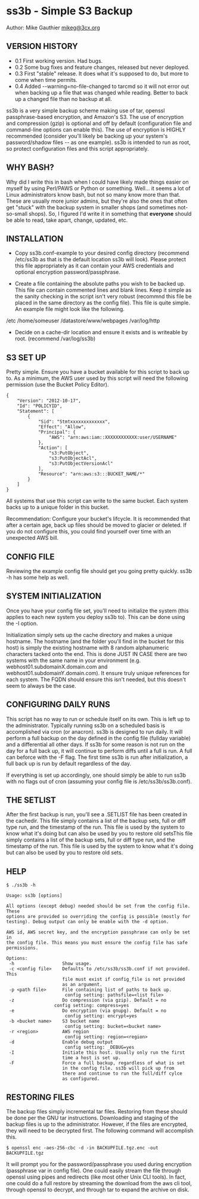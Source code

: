 # ss3b - Simple S3 Backup

Author: Mike Gauthier <mikeg@3cx.org>

## VERSION HISTORY

* 0.1 First working version. Had bugs.
* 0.2 Some bug fixes and feature changes, released but never deployed.
* 0.3 First "stable" release. It does what it's supposed to do, but more to come when time permits.
* 0.4 Added --warning=no-file-changed to tarcmd so it will not error out when backing up a file that was changed while reading. Better to back up a changed file than no backup at all.

ss3b is a very simple backup scheme making use of tar, openssl passphrase-based encryption, and Amazon's S3. The use of encryption and compression (gzip) is optional and off by default (configuration file and command-line options can enable this). The use of encryption is HIGHLY recommended (consider you'll likely be backing up your system's password/shadow files -- as one example). ss3b is intended to run as root, so protect configuration files and this script appropriately.

## WHY BASH?

Why did I write this in bash when I could have likely made things easier on myself by using Perl/PAWS or Python or something. Well... it seems a lot of Linux administrators know bash, but not so many know more than that. These are usually more junior admins, but they're also the ones that often get "stuck" with the backup system in smaller shops (and sometimes not-so-small shops). So, I figured I'd write it in something that **everyone** should be able to read, take apart, change, updated, etc.

## INSTALLATION

* Copy ss3b.conf-example to your desired config directory (recommend /etc/ss3b as that is the default location ss3b will look). Please protect this file appropriately as it can contain your AWS credentials and optional encryption password/passphrase.

* Create a file containing the absolute paths you wish to be backed up. This file can contain commented lines and blank lines. Keep it simple as the sanity checking in the script isn't very robust (recommnd this file be placed in the same directory as the config file). This file is quite simple. An example file might look like the following.

 /etc
 /home/someuser
 /datastore/www/webpages
 /var/log/http

* Decide on a cache-dir location and ensure it exists and is writeable by root. (recommend /var/log/ss3b)

## S3 SET UP

Pretty simple. Ensure you have a bucket available for this script to back up to. As a minimum, the AWS user used by this script will need the following permission (use the Bucket Policy Editor).

	{
		"Version": "2012-10-17",
		"Id": "POLICYID",
		"Statement": [
			{
				"Sid": "Stmtxxxxxxxxxxxxx",
				"Effect": "Allow",
				"Principal": {
					"AWS": "arn:aws:iam::XXXXXXXXXXXX:user/USERNAME"
				},
				"Action": [
					"s3:PutObject",
					"s3:PutObjectAcl",
					"s3:PutObjectVersionAcl"
				],
				"Resource": "arn:aws:s3:::BUCKET_NAME/*"
			}
		]
	}

All systems that use this script can write to the same bucket. Each system backs up to a unique folder in this bucket.

Recommendation: Configure your bucket's lifcycle. It is recommended that after a certain age, back up files should be moved to glacier or deleted. If you do not configure this, you could find yourself over time with an unexpected AWS bill.

## CONFIG FILE

Reviewing the example config file should get you going pretty quickly. ss3b -h has some help as well.

## SYSTEM INITIALIZATION

Once you have your config file set, you'll need to initialize the system (this applies to each new system you deploy ss3b to). This can be done using the -I option.

Initialization simply sets up the cache directory and makes a unique hostname. The hostname (and the folder you'll find in the bucket for this host) is simply the existing hostname with 8 random alphanumeric characters tacked onto the end. This is done JUST IN CASE there are two systems with the same name in your environment (e.g. webhost01.subdomainX.domain.com and webhost01.subdomainY.domain.com). It ensure truly unique references for each system. The FQDN should ensure this isn't needed, but this doesn't seem to always be the case.

## CONFIGURING DAILY RUNS

This script has no way to run or schedule itself on its own. This is left up to the administrator. Typically running ss3b on a scheduled basis is accomplished via cron (or anacron). ss3b is designed to run daily. It will perform a full backup on the day defined in the config file (fullday variable) and a differential all other days. If ss3b for some reason is not run on the day for a full back up, it will continue to perform diffs until a full is run. A full can beforce with the -F flag. The first time ss3b is run after initialization, a full back up is run by default regardless of the day.

If everything is set up accordingly, one should simply be able to run ss3b with no flags out of cron (assuming your config file is /etc/ss3b/ss3b.conf).

## THE SETLIST

After the first backup is run, you'll see a <hostname>.SETLIST file has been created in the cachedir. This file simply contains a list of the backup sets, full or diff type run, and the timestamp of the run. This file is used by the system to know what it's doing but can also be used by you to restore old setsThis file simply contains a list of the backup sets, full or diff type run, and the timestamp of the run. This file is used by the system to know what it's doing but can also be used by you to restore old sets.

## HELP

	$ ./ss3b -h
	
	Usage: ss3b [options]

	All options (except debug) needed should be set from the config file. These
	options are provided so overriding the config is possible (mostly for
	testing). Debug output can only be enable with the -d option.
	
	AWS id, AWS secret key, and the encryption passphrase can only be set in
	the config file. This means you must ensure the config file has safe
	permissions.
	
	Options:
	 -h                  Show usage.
	 -c <config file>    Defaults to /etc/ss3b/ss3b.conf if not provided. This
	                     file must exist if config_file is not provided
	                     as an argument.
	 -p <path file>      File containing list of paths to back up.
	                      config setting: pathsfile=<list file>
	 -z                  Do compression (via gzip). Default = no
                      config setting: compress=yes
	 -e                  Do encryption (via gnupg). Default = no
	                      config setting: encrypt=yes
	 -b <bucket name>    S3 bucket name
	                      config setting: bucket=<bucket name>
	 -r <region>         AWS region
	                      config setting: region=<region>
	 -d                  Enable debug output
	                      config setting: _DEBUG=yes
	 -I                  Initiate this host. Usually only run the first
	                     time a host is set up.
	 -F                  Force a full backup, regardless of what is set
	                     in the config file. ss3b will pick up from
	                     there and continue to run the full/diff cylce
	                     as configured.

## RESTORING FILES

The backup files simply incremental tar files. Restoring from these should be done per the GNU tar instructions. Downloading and staging of the backup files is up to the administrator. However, if the files are encrypted, they will need to be decrypted first. The following command will accomplish this.

	$ openssl enc -aes-256-cbc -d -in BACKUPFILE.tgz.enc -out BACKUPFILE.tgz

It will prompt you for the password/passphrase you used during encryption (passphrase var in config file). One could easily stream the file through openssl using pipes and redirects (like most other Unix CLI tools). In fact, one could do a full restore by streaming the download from the aws cli tool, through openssl to decrypt, and through tar to expand the archive on disk.

